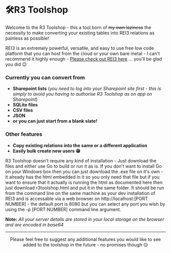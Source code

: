 # 🛠️R3 Toolshop

Welcome to the R3 Toolshop - this a tool born of ~~my own laziness~~ the necessity to make converting your existing tables into REI3 relations as painless as possible! 

REI3 is an extremely powerful, versatile, and easy to use free low code platform that you can host from the cloud or your own bare metal - I can't recommend it highly enough - [Please check out REI3 here](https://github.com/r3-team/r3) ... you'll be glad you did 😉

### Currently you can convert from
- **Sharepoint lists** (*you need to log into your Sharepoint site first - this is simply to avoid you having to authorise R3 Toolshop as on app on Sharepoint*)
- **SQLite files**
- **CSV files**
- **JSON**
- **or you can just start from a blank slate!**

### Other features 
- **Copy existing relations into the same or a different application**
- **Easily bulk create new users 😁**

R3 Toolshop doesn't require any kind of installation - Just download the files and either use Go to build or run it as is.  If you don't want to install Go on your Windows box then you can just download the .exe file on it's own - it already has the html embedded in it so you only need that file but if you want to ensure that it actually is running the html as documented here then just download r3toolshop.html and put it in the same folder.  It should be run from the command line on the same machine as your dev installation of REI3 and is accessable via a web browser on http://localhost:[PORT NUMBER] - the default port is 8080 but you can select any port you wish by using the -p [PORT NUMBER] command line argument.

**Note:** *All your server details are stored in your local storage on the browser and are encoded in base64*

---

<div align="center">
Please feel free to suggest any additional features you would like to see added to the toolshop in the future - no promises though 😉
</div>
